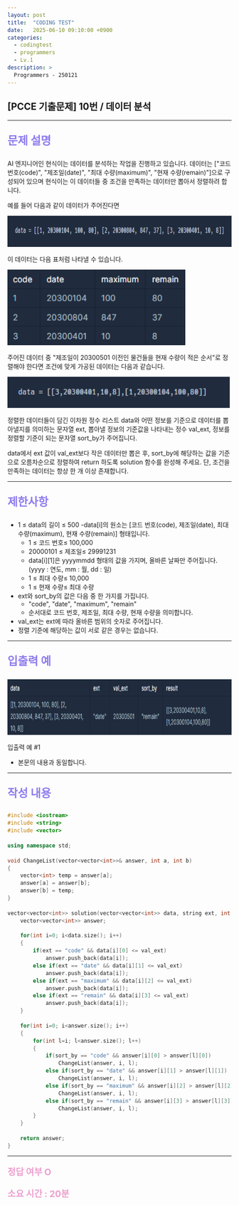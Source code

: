 ```yaml
---
layout: post
title:  "CODING TEST"
date:   2025-06-10 09:10:00 +0900
categories:
  - codingtest
  - programmers
  - Lv.1
description: >
  Programmers - 250121
---
```

## [PCCE 기출문제] 10번 / 데이터 분석

---

<p style = "color:#8f7cee; font-size:25px; font-weight:bold">
문제 설명
</p>

AI 엔지니어인 현식이는 데이터를 분석하는 작업을 진행하고 있습니다. 데이터는 ["코드 번호(code)", "제조일(date)", "최대 수량(maximum)", "현재 수량(remain)"]으로 구성되어 있으며 현식이는 이 데이터들 중 조건을 만족하는 데이터만 뽑아서 정렬하려 합니다.

예를 들어 다음과 같이 데이터가 주어진다면

<img src = "/assets/img/codingtest/250121_1.png" width = "700" height = "70">

이 데이터는 다음 표처럼 나타낼 수 있습니다.

<img src = "/assets/img/codingtest/250121_2.png" width = "400" height = "170">

주어진 데이터 중 "제조일이 20300501 이전인 물건들을 현재 수량이 적은 순서"로 정렬해야 한다면 조건에 맞게 가공된 데이터는 다음과 같습니다.

<img src = "/assets/img/codingtest/250121_3.png" width = "500" height = "70">

정렬한 데이터들이 담긴 이차원 정수 리스트 data와 어떤 정보를 기준으로 데이터를 뽑아낼지를 의미하는 문자열 ext, 뽑아낼 정보의 기준값을 나타내는 정수 val_ext, 정보를 정렬할 기준이 되는 문자열 sort_by가 주어집니다.

data에서 ext 값이 val_ext보다 작은 데이터만 뽑은 후, sort_by에 해당하는 값을 기준으로 오름차순으로 정렬하여 return 하도록 solution 함수를 완성해 주세요. 단, 조건을 만족하는 데이터는 항상 한 개 이상 존재합니다.

---

<p style = "color:#8f7cee; font-size:25px; font-weight:bold">
제한사항
</p>

- 1 ≤ data의 길이 ≤ 500
    -data[i]의 원소는 [코드 번호(code), 제조일(date), 최대 수량(maximum), 현재 수량(remain)] 형태입니다.
    - 1 ≤ 코드 번호≤ 100,000
    - 20000101 ≤ 제조일≤ 29991231
    - data[i][1]은 yyyymmdd 형태의 값을 가지며, 올바른 날짜만 주어집니다. (yyyy : 연도, mm : 월, dd : 일)
    - 1 ≤ 최대 수량≤ 10,000
    - 1 ≤ 현재 수량≤ 최대 수량
- ext와 sort_by의 값은 다음 중 한 가지를 가집니다.
    - "code", "date", "maximum", "remain"
    - 순서대로 코드 번호, 제조일, 최대 수량, 현재 수량을 의미합니다.
- val_ext는 ext에 따라 올바른 범위의 숫자로 주어집니다.
- 정렬 기준에 해당하는 값이 서로 같은 경우는 없습니다.

---

<p style = "color:#8f7cee; font-size:25px; font-weight:bold">
입출력 예 
</p>

<img src = "/assets/img/codingtest/250121_4.png" width = "800" height = "125">

입출력 예 #1
- 본문의 내용과 동일합니다.

---

<p style = "color:#8f7cee; font-size:25px; font-weight:bold">
작성 내용
</p>

```cpp
#include <iostream>
#include <string>
#include <vector>

using namespace std;

void ChangeList(vector<vector<int>>& answer, int a, int b)
{
    vector<int> temp = answer[a];
    answer[a] = answer[b];
    answer[b] = temp;
}

vector<vector<int>> solution(vector<vector<int>> data, string ext, int val_ext, string sort_by) {
    vector<vector<int>> answer;
    
    for(int i=0; i<data.size(); i++)
    {
        if(ext == "code" && data[i][0] <= val_ext)
            answer.push_back(data[i]);
        else if(ext == "date" && data[i][1] <= val_ext)
            answer.push_back(data[i]);
        else if(ext == "maximum" && data[i][2] <= val_ext)
            answer.push_back(data[i]);
        else if(ext == "remain" && data[i][3] <= val_ext)
            answer.push_back(data[i]);
    }
    
    for(int i=0; i<answer.size(); i++)
    {
        for(int l=i; l<answer.size(); l++)
        {
            if(sort_by == "code" && answer[i][0] > answer[l][0])
                ChangeList(answer, i, l);
            else if(sort_by == "date" && answer[i][1] > answer[l][1])
                ChangeList(answer, i, l);
            else if(sort_by == "maximum" && answer[i][2] > answer[l][2])
                ChangeList(answer, i, l);
            else if(sort_by == "remain" && answer[i][3] > answer[l][3])
                ChangeList(answer, i, l);
        }
    }
    
    return answer;
}
```

---

<p style = "color:#ed9ece; font-size:20px; font-weight:bold">
정답 여부 O
</p>

<p style = "color:#ed9ece; font-size:20px; font-weight:bold">
소요 시간 : 20분 
</p>
